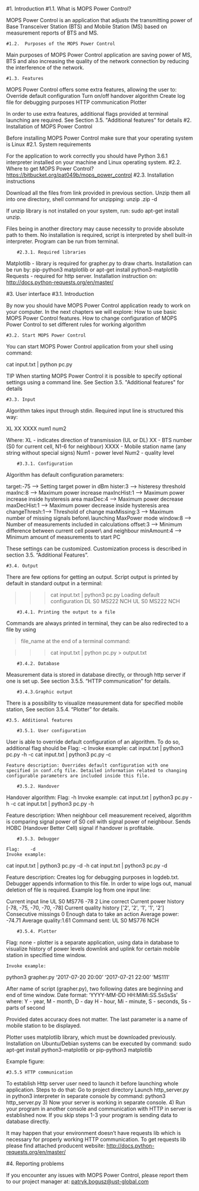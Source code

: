 #1. Introduction
    #1.1. What is MOPS Power Control?

MOPS Power Control is an application that adjusts the transmitting power of Base Transceiver Station (BTS) and Mobile Station (MS) based on measurement reports of BTS and MS.

    #1.2.  Purposes of the MOPS Power Control

Main purposes of MOPS Power Control application are saving power of MS, BTS and also increasing the quality of the network connection by reducing the interference of the network.

    #1.3. Features

MOPS Power Control offers some extra features, allowing the user to:
Override default configuration
Turn on/off handover algorithm
Create log file for debugging purposes
HTTP communication
Plotter

In order to use extra features, additional flags provided at terminal launching are required. See Section 3.5. "Additional features" for details
#2. Installation of MOPS Power Control

Before installing MOPS Power Control make sure that your operating system is Linux
    #2.1. System requirements

For the application to work correctly you should have Python 3.6.1 interpreter installed on your machine and Linux operating system.
    #2.2. Where to get MOPS Power Control?
https://bitbucket.org/pat049b/mops_power_control
    #2.3. Installation instructions

Download all the files from link provided in previous section. Unzip them all into one directory, shell command for unzipping:
unzip <file name>.zip -d <directory>

If unzip library is not installed on your system, run:
sudo apt-get install unzip.

Files  being in another directory may cause necessity to provide absolute path to them.
No installation is required, script is interpreted by shell built-in interpreter. Program can be run from terminal.

        #2.3.1. Required libraries

Matplotlib - library is required for grapher.py to draw charts. Installation can be run by:
pip-python3 matplotlib
or
apt-get install python3-matplotlib
Requests -  required for http server. Installation instruction on: http://docs.python-requests.org/en/master/

#3. User interface
    #3.1. Introduction

By now you should have MOPS Power Control application ready to work on your computer. In the next chapters we will explore:
How to use basic MOPS Power Control features.
How to change configuration of MOPS Power Control to set different rules for working algorithm

    #3.2. Start MOPS Power Control

You can start MOPS Power Control application from your shell using command:

cat input.txt | python pc.py

TIP
When starting MOPS Power Control it is possible to specify optional settings using a command line. See Section 3.5. "Additional features" for details

    #3.3. Input

Algorithm takes input through stdin. Required input line is structured this way:

XL	XX	XXXX	num1	num2

Where:
XL - indicates direction of transmission (UL or DL)
XX - BTS number (S0 for current cell, N1-6 for neighbour)
XXXX - Mobile station name (any string without special signs)
Num1 - power level
Num2 - quality level

        #3.3.1. Configuration

Algorithm has default configuration parameters:

target:-75    --> Setting target power in dBm
hister:3      --> histeresy threshold
maxInc:8      --> Maximum power increase
maxIncHist:1  --> Maximum power increase inside hysteresis area
maxDec:4      --> Maximum power decrease
maxDecHist:1  --> Maximum power decrease inside hysteresis area
changeThresh:1--> Threshold of change
maxMissing:3  --> Maximum number of missing signals before\ launching MaxPower mode
window:8      --> Number of measurements included in calculations
offset:3      --> Minimum difference between current cell power\ and neighbour
minAmount:4   --> Minimum amount of measurements to start PC

These settings can be customized. Customization process is described in section                3.5. “Additional Features”.

    #3.4. Output

There are few options for getting an output. Script output is printed by default in standard output in a terminal:

>>> cat input.txt | python3 pc.py
Loading default configuration
DL    S0      MS222    NCH
UL    S0      MS222    NCH


        #3.4.1. Printing the output to a file

Commands are always printed in terminal, they can be also redirected to a file by using
> file_name at the end of a terminal command:

>>> cat input.txt | python pc.py > output.txt

        #3.4.2. Database


Measurement data is stored in database directly, or through http server if one is set up. See section 3.5.5. “HTTP communication” for details.

        #3.4.3.Graphic output

There is a possibility to visualize measurement data for specified mobile station, See section 3.5.4. “Plotter” for details.

    #3.5. Additional features

        #3.5.1. User configuration

User is able to override default configuration of an algorithm. To do so, additional flag should be
	Flag:    -c
	Invoke example:
cat input.txt | python3 pc.py -h -c
cat input.txt | python3 pc.py -c

	Feature description: Overrides default configuration with one specified in conf.cfg file. Detailed information related to changing configurable parameters are included inside this file.

        #3.5.2. Handover

Handover algorithm:
Flag:    -h
	Invoke example:
cat input.txt | python3 pc.py -h -c
cat input.txt | python3 pc.py -h

Feature description: When neighbour cell measurement received, algorithm is comparing signal power of S0 cell with signal power of neighbour. Sends HOBC (Handover Better Cell) signal if handover is profitable.

        #3.5.3. Debugger

	Flag:    -d
	Invoke example:
cat input.txt | python3 pc.py -d -h
cat input.txt | python3 pc.py -d

Feature description: Creates log for debugging purposes in logdeb.txt. Debugger appends information to this file. In order to wipe logs out, manual deletion of file is required. Example log from one input line:

Current input line  UL S0 MS776 -78 2
Line correct
Current power history [-78, -75, -70, -70, -78]
Current quality history ['2', '2', '1', '1', '2']
Consecutive missings 0
Enough data to take an action
Average power: -74.71
Average quality:1.61
Command sent: UL   S0 MS776  NCH

        #3.5.4. Plotter

Flag: none - plotter is a separate application, using data in database to visualize history of power levels downlink and uplink for certain mobile station in specified time window.

	Invoke example:
python3 grapher.py ‘2017-07-20 20:00’ ‘2017-07-21 22:00’ ‘MS111’

After name of script (grapher.py), two following dates are beginning and end of time window.
Date format: ‘YYYY-MM-DD HH:MiMi:SS.SsSsSs’ where:
	Y - year, M - month, D - day
H - hour, Mi - minute, S - seconds, Ss - parts of second

Provided dates accuracy does not matter.
The last parameter is a name of mobile station to be displayed.

Plotter uses matplotlib library, which must be downloaded previously. Installation on
Ubuntu/Debian systems can be executed by command:
sudo apt-get install python3-matplotlib or
pip-python3 matplotlib

Example figure:


    #3.5.5 HTTP communication

To establish Http server user need to launch it before launching whole application.
Steps to do that:
Go to project directory
Launch http_server.py in python3 interpreter in separate console by command:
		python3 http_server.py
	      3)  Now your server is working in separate console.
	      4)  Run your program in another console and communication with HTTP in server is established now. If you skip steps 1-3 your program is sending data to database directly.

It may happen that your environment doesn’t have requests lib which is necessary for properly working HTTP communication. To get requests lib please find attached producent website: http://docs.python-requests.org/en/master/

#4. Reporting problems

If you encounter any issues with MOPS Power Control, please report them to our project manager at: patryk.bogusz@ust-global.com




